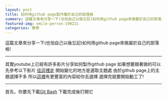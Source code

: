 ```yaml
---
layout: post
title: 如何用github page製作屬於自己的部落格
summary: 這篇文章來分享一下(也怕自己以後忘記)如何用github page來做屬於自己的部落格!
featured-img: emile-perron-190221
categories: 教學
---
```


這篇文章來分享一下(也怕自己以後忘記)如何用github page來做屬於自己的部落格!

***

其實youtube上已經有許多影片分享如何製作github page
如果想要跟著做的可以先參考以下影片
[往這裡走](https://www.youtube.com/watch?v=BA_c3bGQXlQ&t=96s)
開始變化的地方是選取主題處
由於github page上的主題選擇不多
所以[這裡](http://jekyllthemes.org/)有更豐富的內容給你去選擇
選擇完就要開始動工了!

***

首先，你要先下載[Git Bash](https://git-scm.com/downloads)
下載完成後打開它


